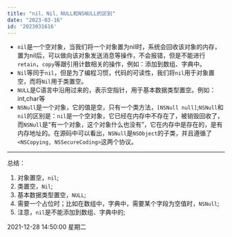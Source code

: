 ```yaml
---
title: "nil、Nil、NULL和NSNULL的区别"
date: "2023-03-16"
id: '2023031616'
---
```


- `nil`是一个空对象，当我们将一个对象置为nil时，系统会回收该对象的内存，置为nil后，可以做向该对象发送消息等操作，不会报错，但是不能进行  `retain`，`copy`等跟引用计数相关的操作，例如：添加到数组、字典中。
- `Nil`等同于`nil`，但是为了编程习惯，代码的可读性，我们将`nil`用于对象置空，而将`Nil`用于类置空。
- `NULL`是C语言中沿用过来的，表示空指针，用于基本数据类型置空。例如：int,char等
- `NSNull`是一个对象，它的值是空，只有一个类方法，`[NSNull null]`;`NSNull`和`nil`的区别是：`nil`是一个空对象，它已经在内存中不存在了，被销毁回收了，而`NSNull`是“有一个对象，这个对象什么也没有”，它在内存中是存在的，是有内存地址的。在源码中可以看出，`NSNull`是`NSObject`的子类，并且遵循了`<NSCopying, NSSecureCoding>`这两个协议。

-----

总结：
1. 对象置空，`nil`;
2. 类置空，`Nil`;
3. 基本数据类型置空，`NULL`;
4. 需要一个占位时；比如在数组中，字典中，需要某个字段为空值时，`NSNull`;
5. 注意，`nil`是不能添加到数组、字典中的;

2021-12-28 14:50:00 星期二